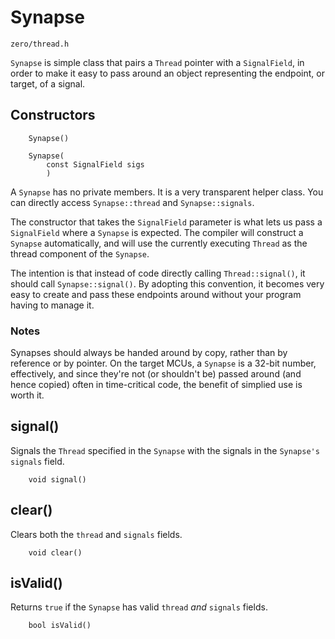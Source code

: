 # Synapse
```zero/thread.h```

```Synapse``` is simple class that pairs a ```Thread``` pointer with a ```SignalField```, in order to make it easy to pass around an object representing the endpoint, or target, of a signal.

## Constructors
```
    Synapse()

    Synapse(
        const SignalField sigs
        )
```
A ```Synapse``` has no private members. It is a very transparent helper class. You can directly access ```Synapse::thread``` and ```Synapse::signals```.

The constructor that takes the ```SignalField``` parameter is what lets us pass a ```SignalField``` where a ```Synapse``` is expected. The compiler will construct a ```Synapse``` automatically, and will use the currently executing ```Thread``` as the thread component of the ```Synapse```.

The intention is that instead of code directly calling ```Thread::signal()```, it should call ```Synapse::signal()```. By adopting this convention, it becomes very easy to create and pass these endpoints around without your program having to manage it.

### Notes
Synapses should always be handed around by copy, rather than by reference or by pointer. On the target MCUs, a ```Synapse``` is a 32-bit number, effectively, and since they're not (or shouldn't be) passed around (and hence copied) often in time-critical code, the benefit of simplied use is worth it.

## signal()
Signals the ```Thread``` specified in the ```Synapse``` with the signals in the ```Synapse's``` ```signals``` field.
```
    void signal()
```

## clear()
Clears both the ```thread``` and ```signals``` fields.
```
    void clear()
```

## isValid()
Returns ```true``` if the ```Synapse``` has valid ```thread``` *and* ```signals``` fields.
```
    bool isValid()
```
